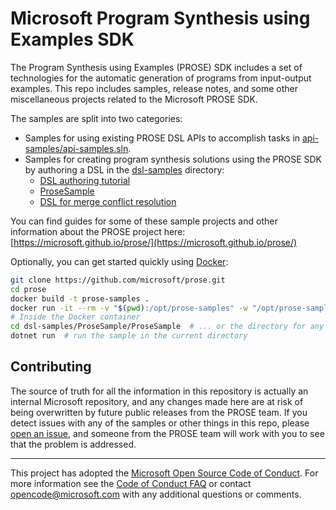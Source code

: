 # Microsoft Program Synthesis using Examples SDK

The Program Synthesis using Examples (PROSE) SDK includes a set of technologies for the automatic generation of programs
from input-output examples. This repo includes samples, release notes, and some other miscellaneous projects related to
the Microsoft PROSE SDK.

The samples are split into two categories:

- Samples for using existing PROSE DSL APIs to accomplish tasks in [api-samples/api-samples.sln](WranglingSamples.sln). 
- Samples for creating program synthesis solutions using the PROSE SDK by authoring a DSL in the
  [dsl-samples](dsl-samples) directory:
  - [DSL authoring tutorial](dsl-samples/tutorial)
  - [ProseSample](dsl-samples/ProseSample/ProseSample.sln)
  - [DSL for merge conflict resolution](dsl-samples/MergeConflictsResolution/MergeConflictsResolution.sln)

You can find guides for some of these sample projects and other information about the PROSE project here:
[https://microsoft.github.io/prose/](https://microsoft.github.io/prose/)

Optionally, you can get started quickly using [Docker](https://www.docker.com/get-started):

```sh
git clone https://github.com/microsoft/prose.git
cd prose
docker build -t prose-samples .
docker run -it --rm -v "$(pwd):/opt/prose-samples" -w "/opt/prose-samples" prose-samples bash
# Inside the Docker container
cd dsl-samples/ProseSample/ProseSample  # ... or the directory for any other sample project
dotnet run  # run the sample in the current directory
```

## Contributing

The source of truth for all the information in this repository is actually an internal Microsoft repository, and any
changes made here are at risk of being overwritten by future public releases from the PROSE team.  If you detect issues
with any of the samples or other things in this repo, please [open an issue](https://github.com/microsoft/prose/issues),
and someone from the PROSE team will work with you to see that the problem is addressed.

---
This project has adopted the [Microsoft Open Source Code of Conduct](https://opensource.microsoft.com/codeofconduct/).
For more information see the [Code of Conduct FAQ](https://opensource.microsoft.com/codeofconduct/faq/) or contact
[opencode@microsoft.com](mailto:opencode@microsoft.com) with any additional questions or comments.
